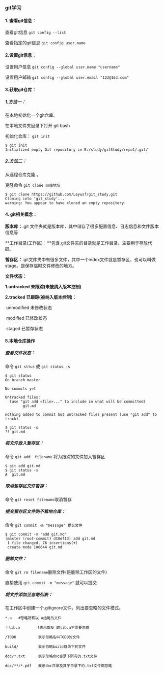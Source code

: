 ### git学习



#### 1. 查看git信息：

查看git信息   `git config --list`

查看指定的git信息 `git config user.name`



#### 2.设置git信息：

设置用户信息 `git config --global user.name "username"`

设置用户邮箱 `git config --global user.email "123@163.com"`



#### 3.获取git仓库：

##### 1.方法一：

在本地初始化一个git仓库。

在本地文件夹目录下打开 git bash

初始化仓库： `git init`

```
$ git init
Initialized empty Git repository in E:/study/gitStudy/repo1/.git/
```

##### 2.方法二：

从远程仓库克隆 。

克隆命令 `git clone 网络地址`

```
$ git clone https://github.com/Leyusf/git_study.git
Cloning into 'git_study'...
warning: You appear to have cloned an empty repository.
```



#### 4. git相关概念：

**版本库：**.git 文件夹就是版本库，其中储存了很多配置信息、日志信息和文件版本信息等

**工作目录(工作区)：**包含.git文件夹的目录就是工作目录，主要用于存放代码。

**暂存区：**.git文件夹中有很多文件，其中一个index文件就是暂存区，也可以叫做stage。是保存临时文件修改的地方。

**文件状态：**

**1.untracked 未跟踪(未被纳入版本控制)**

**2.tracked 已跟踪(被纳入版本控制)：**

​	unmodified 未修改状态

​	modified 已修改状态

​	staged 已暂存状态



#### 5.本地仓库操作

##### 查看文件状态：

命令 `git sttus` 或 `git status -s`

```
$ git status
On branch master

No commits yet

Untracked files:
  (use "git add <file>..." to include in what will be committed)
        git.md

nothing added to commit but untracked files present (use "git add" to track)
```

```
$ git status -s
?? git.md
```

##### 将文件放入暂存区：

命令 `git add  filename` 将为跟踪的文件加入暂存区

```
$ git add git.md
$ git status -s
A  git.md
```

##### 取消暂存区文件暂存：

命令 `git reset filename`取消暂存

##### 提交暂存区文件到不稳地仓库：

命令 `git commit -m "message" 提交文件`

```
$ git commit -m "add git.md"
[master (root-commit) d18ef13] add git.md
 1 file changed, 76 insertions(+)
 create mode 100644 git.md
```

##### 删除文件：

命令 `git rm filename`删除文件(是删除工作区的文件)

直接使用 `git commit -m "message"` 就可以提交

##### 将文件添加至忽略列表：

在工作区中创建一个.gitignore文件，列出要忽略的文件模式。

`*.a   #忽略所有以.a结尾的文件`

`！lib.a        !表示取反 即lib.a不需要忽略`

`/TODO          表示忽略名叫TODO的文件`

`build/         表示忽略build目录下的文件`

`doc/*.txt      表示忽略doc目录下所有的.txt文件`

`doc/**/*.pdf   表示doc目录及其子目录下的.txt文件都忽略`







